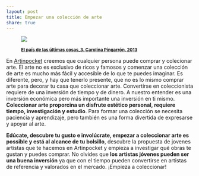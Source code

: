 ```yaml
---
layout: post
title: Empezar una colección de arte  
share: true
---
```


<figure class="text-center">
	<img src="http://www.artinpocket.cat/wp-content/uploads/2014/05/el-pais-de-las-ultimas-cosas_3-carolina-pingarron-2013-596.jpg">
	<figcaption> 
		<p><small><strong><a href="http://www.artinpocket.cat/product/el-pais-de-las-ultimas-cosas_3-carolina-pingarron-2013-596/">
El país de las últimas cosas_3. Carolina Pingarrón, 2013</a></strong></small></p>
	</figcaption> 
</figure>

En [Artinpocket](http://www.artinpocket.cat/) creemos que cualquier persona puede comprar y colecionar arte. El arte no es exclusivo de ricos y famosos y comenzar una colección de arte es mucho más fácil y  accesible de lo que te puedes imaginar.  Es diferente, pero, y hay que tenerlo presente, que no es lo mismo comprar arte para decorar tu casa que coleccionar arte. Convertirse en coleccionista requiere de una inversión de tiempo y de dinero. A nuestro entender es una inversión económica pero más importante una inversión en ti mismo. **Coleccionar arte proporcina un disfrute estético personal, requiere tiempo, investigación y estudio**. Para formar una colección se necesita paciencia y aprendizaje, pero también es una forma divertida de expresarse y apoyar al arte. 

**Edúcate, descubre tu gusto e involúcrate, empezar a coleccionar arte es possible y está al alcance de tu bolsillo**, descubre la propuesta de jovenes artistas que te  hacemos en Artinpocket y empieza a investigar qué obras te gustan y puedes comprar. No olvides que **los artistas jóvenes pueden ser una buena inversión** ya que con el tiempo pueden convertirse en artistas de referencia y valorados en el mercado.  ¡Empieza a coleccionar!